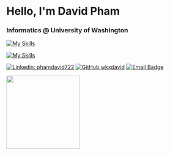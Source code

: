 # Hello, I'm David Pham
### Informatics @ University of Washington

[![My Skills](https://skillicons.dev/icons?i=python,ts,js,java,nodejs,react)](https://skillicons.dev)

[![My Skills](https://skillicons.dev/icons?i=aws,azure,firebase,gcp,mysql,mongodb)](https://skillicons.dev)

[![Linkedin: phamdavid722](https://img.shields.io/badge/-phamdavid722-blue?style=flat-square&logo=Linkedin&logoColor=white&link=https://www.linkedin.com/in/phamdavid722/)](https://www.linkedin.com/in/phamdavid722/)
[![GitHub wkxdavid](https://img.shields.io/github/followers/wkxdavid?label=follow&style=social)](https://github.com/wkxdavid)
[![Email Badge](https://img.shields.io/badge/Gmail-Contact_Me-green?style=flat-square&logo=gmail&logoColor=FFFFFF&labelColor=3A3B3C&color=62F1CD)](mailto:phamdavid72@gmail.com)

<a href="https://github-readme-stats.vercel.app/api/top-langs/?username=wkxdavid"><img src="https://github-readme-stats.vercel.app/api/top-langs/?username=wkxdavid&update&size_weight=0.8&count_weight=0.8&langs_count=8&layout=compact&theme=one_dark_pro#gh-dark-mode-only" height="192px"/> <a/>
